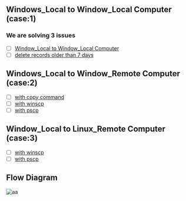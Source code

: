 ## Windows_Local to Window_Local Computer (case:1)
### We are solving 3 issues 
- [ ] [Window_Local to Window_Local Computer](https://github.com/apoorvpandey-ap/WinSCP/issues/1)
- [ ] [delete records older than 7 days](https://github.com/apoorvpandey-ap/WinSCP/issues/2)

## Windows_Local to Window_Remote Computer (case:2)
- [ ] [with copy command](https://github.com/apoorvpandey-ap/WinSCP/issues/3)
- [ ] [with winscp](https://github.com/apoorvpandey-ap/WinSCP/issues/5)
- [ ] [with pscp](https://github.com/apoorvpandey-ap/WinSCP/issues/6)

## Window_Local to Linux_Remote Computer (case:3)
- [ ] [with winscp](https://github.com/apoorvpandey-ap/WinSCP/issues/7)
- [ ] [with pscp](https://github.com/apoorvpandey-ap/WinSCP/issues/8)

## Flow Diagram 
![aa](https://user-images.githubusercontent.com/66588814/150294370-7d8bb5b7-a959-4f13-8ded-5549b99ec4b9.jpeg)

